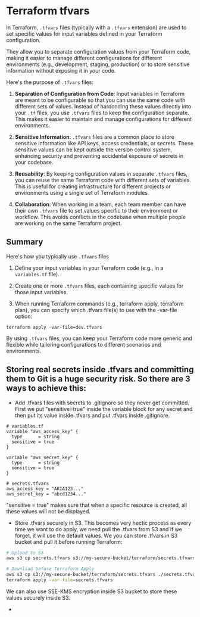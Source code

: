 # Terraform tfvars

In Terraform, `.tfvars` files (typically with a `.tfvars` extension) are used to set specific values for input variables defined in your Terraform configuration. 

They allow you to separate configuration values from your Terraform code, making it easier to manage different configurations for different environments (e.g., development, staging, production) or to store sensitive information without exposing it in your code.

Here's the purpose of `.tfvars` files:

1. **Separation of Configuration from Code**: Input variables in Terraform are meant to be configurable so that you can use the same code with different sets of values. Instead of hardcoding these values directly into your `.tf` files, you use `.tfvars` files to keep the configuration separate. This makes it easier to maintain and manage configurations for different environments.

2. **Sensitive Information**: `.tfvars` files are a common place to store sensitive information like API keys, access credentials, or secrets. These sensitive values can be kept outside the version control system, enhancing security and preventing accidental exposure of secrets in your codebase.

3. **Reusability**: By keeping configuration values in separate `.tfvars` files, you can reuse the same Terraform code with different sets of variables. This is useful for creating infrastructure for different projects or environments using a single set of Terraform modules.

4. **Collaboration**: When working in a team, each team member can have their own `.tfvars` file to set values specific to their environment or workflow. This avoids conflicts in the codebase when multiple people are working on the same Terraform project.

## Summary

Here's how you typically use `.tfvars` files

1. Define your input variables in your Terraform code (e.g., in a `variables.tf` file).

2. Create one or more `.tfvars` files, each containing specific values for those input variables.

3. When running Terraform commands (e.g., terraform apply, terraform plan), you can specify which .tfvars file(s) to use with the -var-file option:

```
terraform apply -var-file=dev.tfvars
```

By using `.tfvars` files, you can keep your Terraform code more generic and flexible while tailoring configurations to different scenarios and environments.

## Storing real secrets inside .tfvars and committing them to Git is a huge security risk. So there are 3 ways to achieve this:
- Add .tfvars files with secrets to .gitignore so they never get committed. First we put "sensitive=true" inside the variable block for any secret and then put its value inside .tfvars and put .tfvars inside .gitignore.
```hcl
# variables.tf
variable "aws_access_key" {
  type      = string
  sensitive = true      
}

variable "aws_secret_key" {
  type      = string
  sensitive = true
}
```

```hcl
# secrets.tfvars
aws_access_key = "AKIA123..."
aws_secret_key = "abcd1234..."
```
"sensitive = true" makes sure that when a specific resource is created, all these values will not be displayed. 
- Store .tfvars securely in S3. This becomes very hectic process as every time we want to do apply, we need pull the .tfvars from S3 and if we forget, it will use the default values. We you can store .tfvars in S3 bucket and pull it before running Terraform:
```sh
# Upload to S3
aws s3 cp secrets.tfvars s3://my-secure-bucket/terraform/secrets.tfvars
```

```sh
# Downliad before Terraform Apply
aws s3 cp s3://my-secure-bucket/terraform/secrets.tfvars ./secrets.tfvars
terraform apply -var-file=secrets.tfvars
```
We can also use SSE-KMS encryption inside S3 bucket to store these values securely inside S3. 

- 
